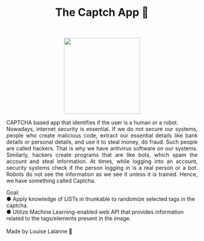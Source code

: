 <h1 align="center">The Captch App 🤖</h1>
</br>

<p align="center">
<img src="https://user-images.githubusercontent.com/100588945/164335726-3d369193-e8c1-4685-8fb2-8f5be9e019f4.gif" width="200">
</p>

<p align="justify">CAPTCHA based app that identifies if the user is a human  or a robot.</br>
Nowadays, internet security is essential. If we do not secure our systems, people who create malicious code,
extract our essential details like bank details or personal details, and use it to steal money, do fraud. Such people are called hackers.
That is why we have antivirus software on our systems.
Similarly, hackers create programs that are like bots, which spam the account and steal information.
At times, while logging into an account, security systems check if the person logging in is a real person or a bot.
Robots do not see the information as we see it unless it is trained. Hence, we have something called Captcha.
</br>

Goal: </br>
● Apply knowledge of LISTs in thunkable to randomize selected tags in the captcha.</br>
● Utilize Machine Learning-enabled web API that provides information related to the tags/elements present in the image.</br>
</br>
Made by Louise Lalanne 💙
</p>
